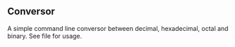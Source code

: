 ## Conversor
A simple command line conversor between decimal, hexadecimal, octal and binary. See file for usage.
